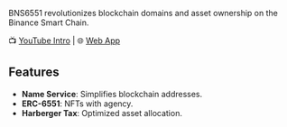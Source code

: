 BNS6551 revolutionizes blockchain domains and asset ownership on the Binance Smart Chain.

📺 [YouTube Intro](https://www.youtube.com/watch?v=4a3Dtj_7ZB8) | 🌐 [Web App](https://bns6551.github.io/webapp/)

## Features
- **Name Service**: Simplifies blockchain addresses.
- **ERC-6551**: NFTs with agency.
- **Harberger Tax**: Optimized asset allocation.
